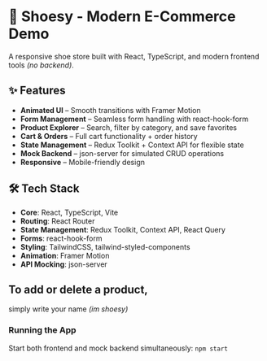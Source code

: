 # 👟 Shoesy - Modern E-Commerce Demo

A responsive shoe store built with React, TypeScript, and modern frontend tools _(no backend)_.

## ✨ Features

- **Animated UI** – Smooth transitions with Framer Motion
- **Form Management** – Seamless form handling with react-hook-form
- **Product Explorer** – Search, filter by category, and save favorites
- **Cart & Orders** – Full cart functionality + order history
- **State Management** – Redux Toolkit + Context API for flexible state
- **Mock Backend** – json-server for simulated CRUD operations
- **Responsive** – Mobile-friendly design

## 🛠️ Tech Stack

- **Core**: React, TypeScript, Vite
- **Routing**: React Router
- **State Management**: Redux Toolkit, Context API, React Query
- **Forms**: react-hook-form
- **Styling**: TailwindCSS, tailwind-styled-components
- **Animation**: Framer Motion
- **API Mocking**: json-server

## To add or delete a product,

simply write your name _(im shoesy)_

### Running the App

Start both frontend and mock backend simultaneously:
`npm start`
